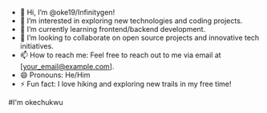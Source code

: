 - 👋 Hi, I’m @oke19/Infinitygen!
- 👀 I’m interested in exploring new technologies and coding projects.
- 🌱 I’m currently learning frontend/backend development.
- 💞️ I’m looking to collaborate on open source projects and innovative tech initiatives.
- 📫 How to reach me: Feel free to reach out to me via email at [your_email@example.com].
- 😄 Pronouns: He/Him
- ⚡ Fun fact: I love hiking and exploring new trails in my free time!

#I'm okechukwu


<!---
oke19/oke19 is a ✨ special ✨ repository because its `README.md` (this file) appears on your GitHub profile.
You can click the Preview link to take a look at your changes.
--->
